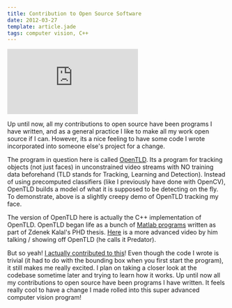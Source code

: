 ```yaml
---
title: Contribution to Open Source Software
date: 2012-03-27
template: article.jade
tags: computer vision, C++
---
```


<div class="img-container">

<iframe src="http://www.youtube.com/embed/gLsdHmCKoEw" frameborder="0" allowfullscreen></iframe>

</div>

Up until now, all my contributions to open source have been programs I have written, and as a general practice I like to make all my work open source if I can. However, its a nice feeling to have some code I wrote incorporated into someone else's project for a change.

The program in question here is called [OpenTLD](https://github.com/gnebehay/OpenTLD). Its a program for tracking objects (not just faces) in unconstrained video streams with NO training data beforehand (TLD stands for Tracking, Learning and Detection). Instead of using precomputed classifiers (like I previously have done with OpenCV), OpenTLD builds a model of what it is supposed to be detecting on the fly. To demonstrate, above is a slightly creepy demo of OpenTLD tracking my face.

<span class="more"></span>

The version of OpenTLD here is actually the C++ implementation of OpenTLD. OpenTLD began life as a bunch of [Matlab programs](https://github.com/zk00006/OpenTLD) written as part of Zdenek Kalal's PHD thesis. [Here](http://www.youtube.com/watch?v=1GhNXHCQGsM) is a more advanced video by him talking / showing off OpenTLD (he calls it Predator).

But so yeah! [I actually contributed to this](https://github.com/gnebehay/OpenTLD/pull/11)! Even though the code I wrote is trivial (it had to do with the bounding box when you first start the program), it still makes me really excited. I plan on taking a closer look at the codebase sometime later and trying to learn how it works. Up until now all my contributions to open source have been programs I have written. It feels really cool to have a change I made rolled into this super advanced computer vision program!
